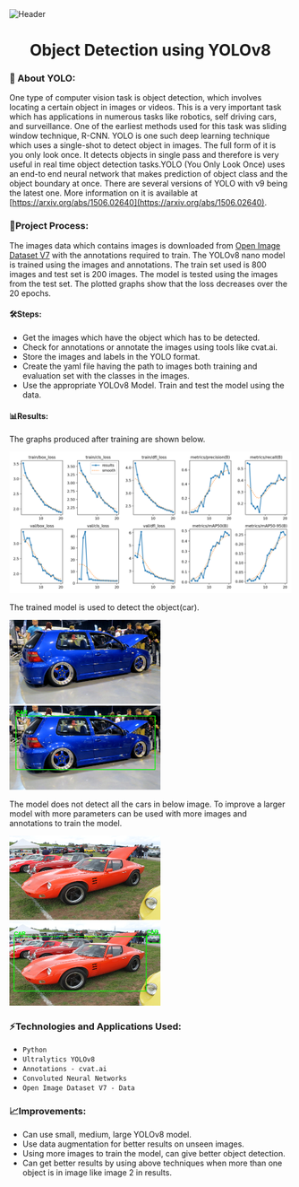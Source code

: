 <img src="README Img/header.png" alt="Header"/>

<h1 align="center">Object Detection using YOLOv8</h1>

### 🚀 About YOLO:

One type of computer vision task is object detection, which involves locating a certain object in images or videos. This is a very important task which has applications in numerous tasks like robotics, self driving cars,  and surveillance. One of the earliest methods used for this task was sliding window technique, R-CNN. YOLO is one such deep learning technique which uses a single-shot to detect object in images. The full form of it is you only look once. It detects objects in single pass and therefore is very useful in real time object detection tasks.YOLO (You Only Look Once) uses an end-to end neural network that makes prediction of object class and the object boundary at once. There are several versions of YOLO with v9 being the latest one. More information on it is available at [https://arxiv.org/abs/1506.02640](https://arxiv.org/abs/1506.02640).

### 💭Project Process:

The images data which contains images is downloaded from [Open Image Dataset V7](https://storage.googleapis.com/openimages/web/index.html) with the annotations required to train. The YOLOv8 nano model is trained using the images and annotations.  The train set used is 800 images and test set is 200 images. The model is tested using the images from the test set. The plotted graphs show that the loss decreases over the 20 epochs.

#### 🛠️Steps:
- Get the images which have the object which has to be detected.
- Check for annotations or annotate the images using tools like cvat.ai.
- Store the images and labels in the YOLO format.
- Create the yaml file having the path to images both training and evaluation set with the classes in the images.
- Use the appropriate YOLOv8 Model. Train and test the model using the data. 

#### 📊Results:

The graphs produced after training are shown below.

<img src="README Img/results.png" alt="results"/>

The trained model is used to detect the object(car).

<img src="README Img/img1.jpg" alt="img1" height = 150 width = 270/> <img src="README Img/img1_out.jpg" alt="img1out" height = 150 width = 270/>

The model does not detect all the cars in below image. To improve a larger model with more parameters can be used with more images and annotations to train the model.

<img src="README Img/img2.jpg" alt="img1" height = 150 width = 270/> <img src="README Img/img2_out.jpg" alt="img1out" height = 150 width = 270/>


### ⚡Technologies and Applications Used:

- `Python`
- `Ultralytics YOLOv8`
- `Annotations - cvat.ai`
- `Convoluted Neural Networks`
- `Open Image Dataset V7 - Data`

### 📈Improvements:

- Can use small, medium, large YOLOv8 model.
- Use data augmentation for better results on unseen images. 
- Using more images to train the model, can give better object detection.
- Can get better results by using above techniques when more than one object is in image like image 2 in results.


